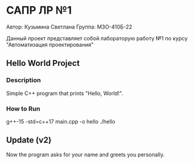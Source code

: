 # САПР ЛР №1

Автор: Кузьмина Светлана
Группа: М3О-410Б-22

Данный проект представляет собой лабораторую работу №1 по курсу "Автоматизация проектирования"

## Hello World Project

### Description
Simple C++ program that prints "Hello, World!".

### How to Run
g++-15 -std=c++17 main.cpp -o hello
./hello

## Update (v2)
Now the program asks for your name and greets you personally.




